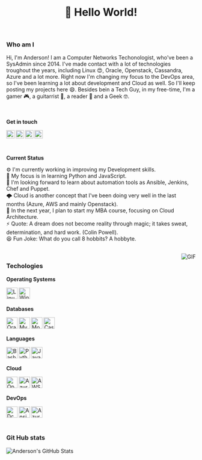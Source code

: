 <h1 align="center">👋 Hello World!</h1>

<br>

### Who am I

Hi, I'm Anderson! I am a Computer Networks Techonologist, who've been a SysAdmin since 2014. I've made contact with a lot of technologies troughout the years, including Linux 😍, Oracle, Openstack, Cassandra, Azure and a lot more. Right now I'm changing my focus to the DevOps area, so I've been learning a lot about development and Cloud as well. So I'll keep posting my projects here 😄. Besides bein a Tech Guy, in my free-time, I'm a gamer 🎮, a guitarrist 🎸, a reader 📖 and a Geek 🤓.

<br> 

**Get in touch**

[<img align="left" alt="Anderson's LinkedIn" width="22px" src="https://cdn.jsdelivr.net/npm/simple-icons@v3/icons/twitter.svg" />][linkedin]
[<img align="left" alt="Anderson's Mail" width="22px" src="https://cdn.jsdelivr.net/npm/simple-icons@3.1.0/icons/gmail.svg" />][gmail]
[<img align="left" alt="Anderson's Instagram" width="22px" src="https://cdn.jsdelivr.net/npm/simple-icons@v3/icons/linkedin.svg" />][instagram]
[<img align="left" alt="Anderson's Facebook" width="22px" src="https://cdn.jsdelivr.net/npm/simple-icons@v3/icons/instagram.svg" />][facebook]

[linkedin]: https://www.linkedin.com/in/andersondorigao/
[gmail]: andersonlpd@gmail.com
[instagram]: https://instagram.com/aluizpd
[facebook]: https://www.facebook.com/andersonlpd

<br>
<br>
<br>

**Current Status**

⚙️ I'm currently working in improving my Development skills.<br>
🌱 My focus is in learning Python and JavaScript.<br>
🔨 I'm looking forward to learn about automation tools as Ansible, Jenkins, Chef and Puppet.<br>
🌩️ Cloud is another concept that I've been doing very well in the last months (Azure, AWS and mainly Openstack).<br>
💼 In the next year, I plan to start my MBA course, focusing on Cloud Architecture.<br>
⚡ Quote: A dream does not become reality through magic; it takes sweat, determination, and hard work. (Colin Powell).<br>
😆 Fun Joke: What do you call 8 hobbits? A hobbyte.<br>

<br>

<img align="right" alt="GIF" src="https://media.giphy.com/media/836HiJc7pgzy8iNXCn/giphy.gif" />

### Techologies

**Operating Systems**

[<img align="left" alt="Linux" width="30" height="30" src="https://icongr.am/simple/linux.svg?colored=true" />][linux]
[<img align="left" alt="Windows" width="30" height="30" src="https://icongr.am/simple/windows.svg?colored=true" />][windows]

[linux]: https://pt.wikipedia.org/wiki/Linux
[windows]: https://pt.wikipedia.org/wiki/

<br>
<br>

**Databases**

[<img align="left" alt="Oracle" width="30" height="30" src="https://icongr.am/simple/oracle.svg?colored=true" />][oracle]
[<img align="left" alt="Mysql" width="30" height="30" src="https://icongr.am/simple/mysql.svg?colored=true" />][mysql]
[<img align="left" alt="MongoDB" width="30" height="30" src="https://icongr.am/simple/mongodb.svg?colored=true" />][mongodb]
[<img align="left" alt="CassandraDB" width="30" height="30" src="https://icongr.am/simple/cassandra.svg?colored=true" />][cassandradb]

[mysql]: https://www.mysql.com/
[oracle]: https://www.oracle.com/br/database/
[mongodb]: https://www.mongodb.com/
[cassandradb]: https://cassandra.apache.org/

<br>
<br>

**Languages**

[<img align="left" alt="Bash Script" width="30" height="30" src="https://icongr.am/simple/gnubash.svg?colored=true" />][bash]
[<img align="left" alt="Python" width="30" height="30" src="https://icongr.am/simple/python.svg?colored=true" />][python]
[<img align="left" alt="Javascript" width="30" height="30" src="https://icongr.am/simple/javascript.svg?colored=true" />][javascript]

[bash]: https://pt.wikipedia.org/wiki/Bash
[python]: https://www.python.org/
[javascript]: https://www.javascript.com/

<br>
<br>

**Cloud**

[<img align="left" alt="Openstack" width="30" height="30" src="https://img.icons8.com/color/48/000000/openstack.png" />][openstack]
[<img align="left" alt="Azure" width="30" height="30" src="https://icongr.am/simple/azuredevops.svg?colored=true" />][azure]
[<img align="left" alt="AWS" width="30" height="30" src="https://icongr.am/simple/amazonaws.svg?colored=true" />][aws]

[openstack]: https://www.openstack.org/
[azure]: https://azure.microsoft.com/
[aws]: https://aws.amazon.com/

<br>
<br>

**DevOps**

[<img align="left" alt="Dcoker" width="30" height="30" src="https://icongr.am/simple/docker.svg?colored=true" />][docker]
[<img align="left" alt="Ansible" width="30" height="30" src="https://icongr.am/simple/ansible.svg?colored=true" />][ansible]
[<img align="left" alt="Azure Pipelines" width="30" height="30" src="https://icongr.am/simple/azurepipelines.svg?colored=true" />][azurepipelines]

[docker]: https://www.docker.com/
[ansible]: https://www.ansible.com/
[azurepipelines]: https://azure.microsoft.com/services/devops/pipelines/

<br>
<br>
<br>

### Git Hub stats

![Anderson's GitHub Stats](https://github-readme-stats.vercel.app/api?username=andersonlpd&hide=["stars"]&show_icons=true)
